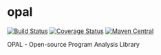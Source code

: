 # opal

[![Build Status](https://img.shields.io/travis/saeg/opal.svg?style=flat-square)](https://travis-ci.org/saeg/opal)
[![Coverage Status](https://img.shields.io/coveralls/saeg/opal.svg?style=flat-square)](https://coveralls.io/r/saeg/opal)
[![Maven Central](https://img.shields.io/maven-central/v/br.usp.each.saeg/opal.svg?style=flat-square)](https://maven-badges.herokuapp.com/maven-central/br.usp.each.saeg/opal)

OPAL - Open-source Program Analysis Library
